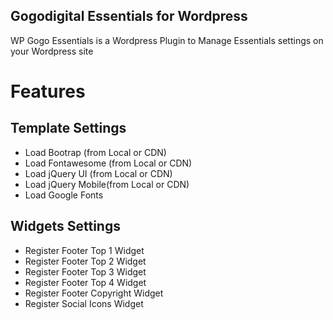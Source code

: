 Gogodigital Essentials for Wordpress
------------------------------------

WP Gogo Essentials is a Wordpress Plugin to Manage Essentials settings on your Wordpress site

# Features

## Template Settings

 - Load Bootrap (from Local or CDN)
 - Load Fontawesome (from Local or CDN)
 - Load jQuery UI (from Local or CDN)
 - Load jQuery Mobile(from Local or CDN)
 - Load Google Fonts
 
## Widgets Settings 

 - Register Footer Top 1 Widget
 - Register Footer Top 2 Widget
 - Register Footer Top 3 Widget
 - Register Footer Top 4 Widget
 - Register Footer Copyright Widget
 - Register Social Icons Widget

